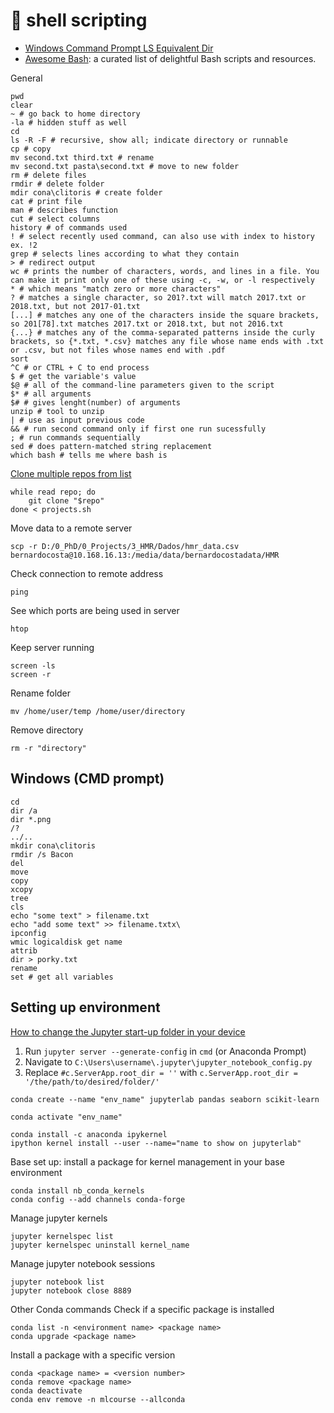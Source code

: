 # 🐚 shell scripting


- [Windows Command Prompt LS Equivalent Dir](https://skimfeed.com/blog/windows-command-prompt-ls-equivalent-dir/)
- [Awesome Bash](https://github.com/awesome-lists/awesome-bash): a curated list of delightful Bash scripts and resources.

General
```shell
pwd  
clear
~ # go back to home directory
-la # hidden stuff as well
cd 
ls -R -F # recursive, show all; indicate directory or runnable
cp # copy
mv second.txt third.txt # rename 
mv second.txt pasta\second.txt # move to new folder
rm # delete files
rmdir # delete folder
mdir cona\clitoris # create folder
cat # print file
man # describes function
cut # select columns
history # of commands used
! # select recently used command, can also use with index to history ex. !2
grep # selects lines according to what they contain
> # redirect output
wc # prints the number of characters, words, and lines in a file. You can make it print only one of these using -c, -w, or -l respectively
* # which means "match zero or more characters"
? # matches a single character, so 201?.txt will match 2017.txt or 2018.txt, but not 2017-01.txt
[...] # matches any one of the characters inside the square brackets, so 201[78].txt matches 2017.txt or 2018.txt, but not 2016.txt
{...} # matches any of the comma-separated patterns inside the curly brackets, so {*.txt, *.csv} matches any file whose name ends with .txt or .csv, but not files whose names end with .pdf
sort
^C # or CTRL + C to end process
$ # get the variable's value
$@ # all of the command-line parameters given to the script
$* # all arguments
$# # gives lenght(number) of arguments 
unzip # tool to unzip
| # use as input previous code
&& # run second command only if first one run sucessfully
; # run commands sequentially
sed # does pattern-matched string replacement
which bash # tells me where bash is
```

[Clone multiple repos from list](https://stackoverflow.com/questions/33649639/how-to-clone-a-list-of-git-repositories)
```shell
while read repo; do
    git clone "$repo"
done < projects.sh
```
Move data to a remote server
```shell
scp -r D:/0_PhD/0_Projects/3_HMR/Dados/hmr_data.csv bernardocosta@10.168.16.13:/media/data/bernardocostadata/HMR
```
Check connection to remote address
```shell
ping
```
See which ports are being used in server
```shell
htop
```
Keep server running
```shell
screen -ls  
screen -r
```
Rename folder
```shell
mv /home/user/temp /home/user/directory
```
Remove directory
```shell
rm -r "directory"
```

## Windows (CMD prompt)
```shell
cd 
dir /a
dir *.png
/?
../..
mkdir cona\clitoris
rmdir /s Bacon
del
move
copy
xcopy
tree
cls
echo "some text" > filename.txt
echo "add some text" >> filename.txtx\
ipconfig
wmic logicaldisk get name
attrib
dir > porky.txt
rename
set # get all variables
```

## Setting up environment
[How to change the Jupyter start-up folder in your device](https://stackoverflow.com/questions/35254852/how-to-change-the-jupyter-start-up-folder) 
1. Run ```jupyter server --generate-config``` in ```cmd``` (or Anaconda Prompt)
2. Navigate to ```C:\Users\username\.jupyter\jupyter_notebook_config.py``` 
3. Replace ```#c.ServerApp.root_dir = ''``` with ```c.ServerApp.root_dir = '/the/path/to/desired/folder/'```

```shell
conda create --name "env_name" jupyterlab pandas seaborn scikit-learn

conda activate "env_name"

conda install -c anaconda ipykernel  
ipython kernel install --user --name="name to show on jupyterlab"
```

Base set up: install a package for kernel management in your base environment 
```shell
conda install nb_conda_kernels
conda config --add channels conda-forge
```

Manage jupyter kernels
```shell
jupyter kernelspec list 
jupyter kernelspec uninstall kernel_name
```

Manage jupyter notebook sessions
```shell
jupyter notebook list 
jupyter notebook close 8889
```

Other Conda commands
Check if a specific package is installed
```shell
conda list -n <environment name> <package name>
conda upgrade <package name>
```
Install a package with a specific version
```shell
conda <package name> = <version number>
conda remove <package name>
conda deactivate
conda env remove -n mlcourse --allconda 
```
